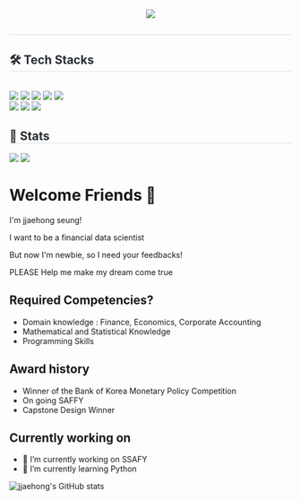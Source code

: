<div align= "center">
    <img src="https://capsule-render.vercel.app/api?type=waving&color=gradient&height=180&text=jjaehong&animation=fadeIn&fontColor=000000&fontSize=50" />
    </div>
    <div style="text-align: left;"> 
    <h2 style="border-bottom: 1px solid #d8dee4; color: #282d33;">  </h2>  
    <div style="font-weight: 700; font-size: 15px; text-align: left; color: #282d33;">  </div> 
    </div>
    <div style="text-align: left;">
    <h2 style="border-bottom: 1px solid #d8dee4; color: #282d33;"> 🛠️ Tech Stacks </h2> <br> 
    <div style="margin: ; text-align: left;" "text-align: left;"> <img src="https://img.shields.io/badge/Python-3776AB?style=for-the-badge&logo=Python&logoColor=white">
          <img src="https://img.shields.io/badge/Javascript-F7DF1E?style=for-the-badge&logo=Javascript&logoColor=white">
          <img src="https://img.shields.io/badge/React-61DAFB?style=for-the-badge&logo=React&logoColor=white">
          <img src="https://img.shields.io/badge/Recoil-0179f3?style=for-the-badge&logo=Recoil&logoColor=white">
          <img src="https://img.shields.io/badge/StyledComponents-DB7093?style=for-the-badge&logo=StyledComponents&logoColor=white">
          <br/><img src="https://img.shields.io/badge/Vue.js-4FC08D?style=for-the-badge&logo=Vue.js&logoColor=white">
          <img src="https://img.shields.io/badge/Django-092E20?style=for-the-badge&logo=Django&logoColor=white">
          <img src="https://img.shields.io/badge/Notion-000000?style=for-the-badge&logo=Notion&logoColor=white">
          </div>
    </div> 
    <div style="text-align: left;">  </div> 
    </div>
    <div style="text-align: left;"> 
    <h2 style="border-bottom: 1px solid #d8dee4; color: #282d33;"> 🏅 Stats </h2> <div style="text-align: left;"> <img src="https://github-readme-stats.vercel.app/api?username=jjaehong&custom_title=jjaehong's Github Stat&bg_color=180,000000,&title_color=000000&text_color=000000"
        /> <img src="https://github-readme-stats.vercel.app/api/top-langs/?username=jjaehong&layout=compact&bg_color=180,000000,&title_color=000000&text_color=000000"
          /> </div> 
    </div>
    




# Welcome Friends 👋 
I'm jjaehong seung!

I want to be a financial data scientist

But now I'm newbie, so I need your feedbacks!

PLEASE Help me make my dream come true

## Required Competencies?
- Domain knowledge : Finance, Economics, Corporate Accounting
- Mathematical and Statistical Knowledge
- Programming Skills

## Award history
- Winner of the Bank of Korea Monetary Policy Competition
- On going SAFFY
- Capstone Design Winner

## Currently working on
- 🔭 I’m currently working on SSAFY
- 🌱 I’m currently learning Python



<!-- github stat -->
![jjaehong's GitHub stats](https://github-readme-stats.vercel.app/api?username=jjaehong&show_icons=true&theme=radical)








<!--
**jjaehong/jjaehong** is a ✨ _special_ ✨ repository because its `README.md` (this file) appears on your GitHub profile.

Here are some ideas to get you started:

- 🔭 I’m currently working on SSAFY
- 🌱 I’m currently learning Python

- 👯 I’m looking to collaborate on ...
- 🤔 I’m looking for help with ...
- 💬 Ask me about ...
- 📫 How to reach me: ...
- 😄 Pronouns: ...
- ⚡ Fun fact: ...
-->
